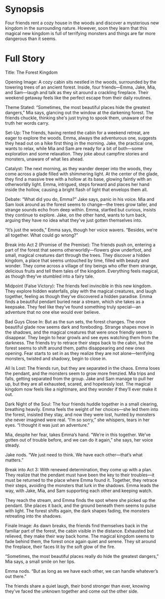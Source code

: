 # Synopsis #
Four friends rent a cozy house in the woods and discover a mysterious new kingdom in the surrounding nature. However, soon they learn that this magical new kingdom is full of terrifying monsters and things are far more dangerous than it seems.

# Full Story #

Title: The Forest Kingdom

Opening Image:
A cozy cabin sits nestled in the woods, surrounded by the towering trees of an ancient forest. Inside, four friends—Emma, Jake, Mia, and Sam—laugh and talk as they sit around a crackling fireplace. Their weekend getaway feels like the perfect escape from their daily routines.

Theme Stated:
“Sometimes, the most beautiful places hide the greatest dangers,” Mia says, glancing out the window at the darkening forest. The friends chuckle, thinking she's just trying to spook them, unaware of the truth her words carry.

Set-Up:
The friends, having rented the cabin for a weekend retreat, are eager to explore the woods. Emma, always the adventurous one, suggests they head out on a hike first thing in the morning. Jake, the practical one, wants to relax, while Mia and Sam are ready for a bit of both—some exploration and some relaxation. They joke about campfire stories and monsters, unaware of what lies ahead.

Catalyst:
The next morning, as they wander deeper into the woods, they come across a glade filled with shimmering light. At the center of the glade, they find a massive tree with a hollow at its base, glowing faintly with an otherworldly light. Emma, intrigued, steps forward and places her hand inside the hollow, causing a bright flash of light that envelops them all.

Debate:
“What did you do, Emma?” Jake says, panic in his voice. Mia and Sam look around as the forest seems to change—the trees grow taller, and strange sounds echo from deep within. Emma, startled but curious, insists they continue to explore. Jake, on the other hand, wants to turn back, arguing they have no idea what they've just gotten themselves into.

“It’s just the woods,” Emma says, though her voice wavers. “Besides, we’re all together. What could go wrong?”

Break into Act 2 (Promise of the Premise):
The friends push on, entering a part of the forest that seems otherworldly—flowers glow underfoot, and small, magical creatures dart through the trees. They discover a hidden kingdom, a place that seems untouched by time, filled with beauty and wonder. They come across a village of tiny beings who offer them strange, delicious fruits and tell them tales of the kingdom. Everything feels magical, as though they’ve stumbled into a fairy tale.

Midpoint (False Victory):
The friends feel invincible in this new kingdom. They explore hidden waterfalls, play with the magical creatures, and laugh together, feeling as though they’ve discovered a hidden paradise. Emma finds a beautiful pendant buried near a stream, which she takes as a keepsake. They feel like they’ve found something truly special—an adventure that no one else would ever believe.

Bad Guys Close In:
But as the sun sets, the forest changes. The once beautiful glade now seems dark and foreboding. Strange shapes move in the shadows, and the magical creatures that were once friendly seem to disappear. They begin to hear growls and see eyes watching them from the darkness. The friends try to retrace their steps back to the cabin, but the forest seems to shift around them, paths disappearing and new ones opening. Fear starts to set in as they realize they are not alone—terrifying monsters, twisted and shadowy, begin to close in.

All Is Lost:
The friends run, but they are separated in the chaos. Emma loses the pendant, and the monsters seem to grow more frenzied. Mia trips and falls, getting separated from the group. Jake and Sam manage to pull her up, but they are all exhausted, scared, and hopelessly lost. The magical kingdom now feels like a nightmare, and they wonder if they’ll ever make it out.

Dark Night of the Soul:
The four friends huddle together in a small clearing, breathing heavily. Emma feels the weight of her choices—she led them into the forest, insisted they stay, and now they were lost, hunted by monsters she never imagined were real. “I’m so sorry,” she whispers, tears in her eyes. “I thought it was just an adventure.”

Mia, despite her fear, takes Emma’s hand. “We’re in this together. We’ve gotten out of trouble before, and we can do it again,” she says, her voice steady.

Jake nods. “We just need to think. We have each other—that’s what matters.”

Break into Act 3:
With renewed determination, they come up with a plan. They realize that the pendant must have been the key to their troubles—it must be returned to the place where Emma found it. Together, they retrace their steps, avoiding the monsters that lurk in the shadows. Emma leads the way, with Jake, Mia, and Sam supporting each other and keeping watch.

They reach the stream, and Emma finds the spot where she picked up the pendant. She places it back, and the ground beneath them seems to pulse with light. The forest shifts again, the dark shapes fading, the monsters retreating into the shadows.

Finale Image:
As dawn breaks, the friends find themselves back in the familiar part of the forest, the cabin visible in the distance. Exhausted but relieved, they make their way back home. The magical kingdom seems to fade behind them, the forest once again quiet and serene. They sit around the fireplace, their faces lit by the soft glow of the fire.

“Sometimes, the most beautiful places really do hide the greatest dangers,” Mia says, a small smile on her lips.

Emma nods. “But as long as we have each other, we can handle whatever’s out there.”

The friends share a quiet laugh, their bond stronger than ever, knowing they’ve faced the unknown together and come out the other side.